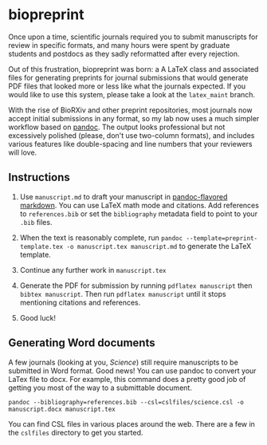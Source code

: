 # biopreprint

Once upon a time, scientific journals required you to submit manuscripts for review in specific formats,
and many hours were spent by graduate students and postdocs as they sadly reformatted after every rejection.

Out of this frustration, biopreprint was born: a A LaTeX class and associated files for generating preprints for
journal submissions that would generate PDF files that looked more or less like what the journals expected. If you would like to use this system, please take a look at the `latex_maint` branch.

With the rise of BioRXiv and other preprint repositories, most journals now accept initial submissions in any format, so my lab now uses a much simpler workflow based on [pandoc](https://pandoc.org). The output looks professional but not excessively polished (please, don't use two-column formats), and includes various features like double-spacing and line numbers that your reviewers will love.

## Instructions

1. Use `manuscript.md` to draft your manuscript in [pandoc-flavored markdown](https://pandoc.org/MANUAL.html#pandocs-markdown). You can use LaTeX math mode and citations. Add references to `references.bib` or set the `bibliography` metadata field to point to your `.bib` files.

2. When the text is reasonably complete, run `pandoc --template=preprint-template.tex -o manuscript.tex manuscript.md` to generate the LaTeX template.

3. Continue any further work in `manuscript.tex`

4. Generate the PDF for submission by running `pdflatex manuscript` then `bibtex manuscript`. Then run `pdflatex manuscript` until it stops mentioning citations and references.

5. Good luck!

## Generating Word documents

A few journals (looking at you, _Science_) still require manuscripts to be submitted in Word format. Good news! You can use pandoc to convert your LaTex file to docx. For example, this command does a pretty good job of getting you most of the way to a submittable document.

`pandoc --bibliography=references.bib --csl=cslfiles/science.csl -o manuscript.docx manuscript.tex`

You can find CSL files in various places around the web. There are a few in the `cslfiles` directory to get you started.
